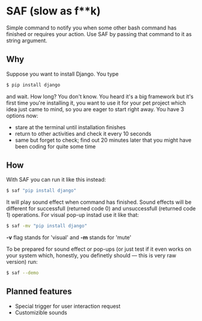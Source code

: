 # SAF (slow as f**k)

Simple command to notify you when some other bash command has finished or requires your action. Use SAF by passing that command to it as string argument.

## Why
Suppose you want to install Django. You type 
```sh
$ pip install django
```
and wait. How long? You don't know. You heard it's a big framework but it's first time you're installing it, you want to use it for your pet project which idea just came to mind, so you are eager to start right away. You have 3 options now:
  - stare at the terminal until installation finishes
  - return to other activities and check it every 10 seconds
  - same but forget to check; find out 20 minutes later that you might have been coding for quite some time

## How
With SAF you can run it like this instead:
```sh
$ saf "pip install django"
```
It will play sound effect when command has finished. Sound effects will be different for successfull (returned code 0) and unsuccessfull (returned code 1) operations. For visual pop-up
instad use it like that:
```sh
$ saf -mv "pip install django"
```
**-v** flag stands for 'visual' and **-m** stands for 'mute'

To be prepared for sound effect or pop-ups (or just test if it even works on your system which, honestly, you definetly should — this is very raw version) run:
```sh
$ saf --demo
```
## Planned features
  - Special trigger for user interaction request
  - Customizible sounds
    